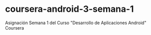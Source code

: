 # coursera-android-3-semana-1
Asignación Semana 1 del Curso "Desarrollo de Aplicaciones Android" Coursera
